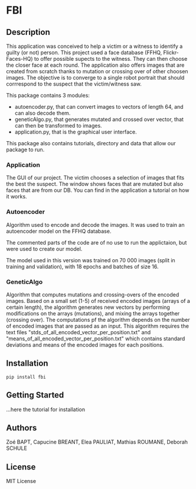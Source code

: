 # FBI

## Description

This application was conceived to help a victim or a witness to identify a guilty (or not) person. This project used a face database (FFHQ, Flickr-Faces-HQ) to offer possible supects to the witness. They can then choose the closer face at each round. The application also offers images that are created from scratch thanks to mutation or crossing over of other choosen images. 
The objective is to converge to a single robot portrait that should corrrespond to the suspect that the victim/witness saw.

This package contains 3 modules:

- autoencoder.py, that can convert images to vectors of length 64, and can also decode them.
- geneticAlgo.py, that generates mutated and crossed over vector, that can then be transformed to images.
- application.py, that is the graphical user interface.

This package also contains tutorials, directory and data that allow our package to run.

### Application

The GUI of our project. The victim chooses a selection of images that fits the best the suspect. The window shows faces that are mutated but also faces that are from our DB. You can find in the application a tutorial on how it works.

### Autoencoder

Algorithm used to encode and decode the images. It was used to train an autoencoder model on the FFHQ database. 

The commented parts of the code are of no use to run the applictaion, but were used to create our model.

The model used in this version was trained on 70 000 images (split in training and validation), with 18 epochs and batches of size 16.

### GeneticAlgo

Algorithm that computes mutations and crossing-overs of the encoded images.
Based on a small set (1-5) of received encoded images (arrays of a certain length), the algorithm generates new vectors by performing modifications on the arrays (mutations), and mixing the arrays together (crossing over). The computations pf the algorithm depends on the number of encoded images that are passed as an input.
This algorithm requires the text files "stds_of_all_encoded_vector_per_position.txt" and "means_of_all_encoded_vector_per_position.txt" which contains standard deviations and means of the encoded images for each positions.

## Installation

`pip install fbi`

## Getting Started

...here the tutorial for installation

## Authors
Zoé BAPT, Capucine BREANT, Elea PAULIAT, Mathias ROUMANE, Deborah SCHULE

## License
MIT License
